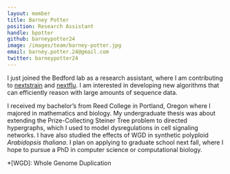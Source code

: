 ```yaml
---
layout: member
title: Barney Potter
position: Research Assistant
handle: bpotter
github: barneypotter24
image: /images/team/barney-potter.jpg
email: barney.potter.24@gmail.com
twitter: barneypotter24
---
```


I just joined the Bedford lab as a research assistant, where I am contributing to [nextstrain](nextstrain.org) and [nextflu](nextflu.org). I am interested in developing new algorithms that can efficiently reason with large amounts of sequence data.

I received my bachelor’s from Reed College in Portland, Oregon where I majored in mathematics and biology. My undergraduate thesis was about extending the Prize-Collecting Steiner Tree problem to directed hypergraphs, which I used to model dysregulations in cell signaling networks. I have also studied the effects of WGD in synthetic polyploid *Arabidopsis thaliana*. I plan on applying to graduate school next fall, where I hope to pursue a PhD in computer science or computational biology.   

*[WGD]: Whole Genome Duplication
